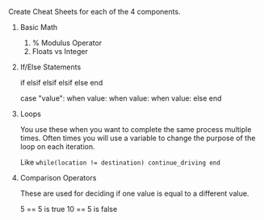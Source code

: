 Create Cheat Sheets for each of the 4 components.


1. Basic Math

	1. % Modulus Operator
	2. Floats vs Integer


2. If/Else Statements

	if 
	elsif
	elsif
	elsif
	else
	end

	case "value":
	when value:
	when value:
	when value:
	else
	end


3. Loops
	
	You use these when you want to complete the same process multiple times.  Often times you will use a variable to change the purpose of the loop on each iteration.

	Like 
		```
		while(location != destination)
			continue_driving
		end
		```
	
4. Comparison Operators

	These are used for deciding if one value is equal to a different value.

	5 == 5 is true
	10 == 5 is false 
